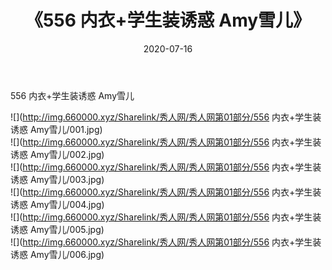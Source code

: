 ﻿---
layout: post
title:  《556 内衣+学生装诱惑 Amy雪儿》
date:   2020-07-16
img: http://img.660000.xyz/Sharelink/秀人网/秀人网第01部分/556 内衣+学生装诱惑 Amy雪儿/000.jpg
categories: [美女, 清纯, 唯美]
---

556 内衣+学生装诱惑 Amy雪儿

  ![](http://img.660000.xyz/Sharelink/秀人网/秀人网第01部分/556 内衣+学生装诱惑 Amy雪儿/001.jpg) <br> ![](http://img.660000.xyz/Sharelink/秀人网/秀人网第01部分/556 内衣+学生装诱惑 Amy雪儿/002.jpg) <br> ![](http://img.660000.xyz/Sharelink/秀人网/秀人网第01部分/556 内衣+学生装诱惑 Amy雪儿/003.jpg) <br> ![](http://img.660000.xyz/Sharelink/秀人网/秀人网第01部分/556 内衣+学生装诱惑 Amy雪儿/004.jpg) <br> ![](http://img.660000.xyz/Sharelink/秀人网/秀人网第01部分/556 内衣+学生装诱惑 Amy雪儿/005.jpg) <br> ![](http://img.660000.xyz/Sharelink/秀人网/秀人网第01部分/556 内衣+学生装诱惑 Amy雪儿/006.jpg) <br>